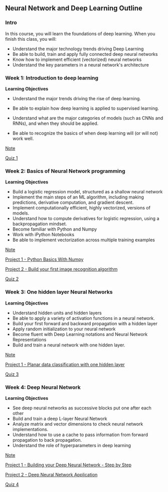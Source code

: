 ## Neural Network and Deep Learning Outline

### Intro

In this course, you will learn the foundations of deep learning. When you finish this class, you will: 

- Understand the major technology trends driving Deep Learning 
- Be able to build, train and apply fully connected deep neural networks 
- Know how to implement efficient (vectorized) neural networks 
- Understand the key parameters in a neural network's architecture

### Week 1: Introduction to deep learning

__Learning Objectives__

- Understand the major trends driving the rise of deep learning.

- Be able to explain how deep learning is applied to supervised learning.

- Understand what are the major categories of models (such as CNNs and RNNs), and when they should be applied.

- Be able to recognize the basics of when deep learning will (or will not) work well.

[Note](https://github.com/JiaRuiShao/Deep-Learning/blob/DL/Neural%20Networks%20and%20deep%20learning/Week%201%20-%20Introduction%20to%20deep%20learning.md)

[Quiz 1](https://github.com/JiaRuiShao/Deep-Learning/blob/DL/Neural%20Networks%20and%20deep%20learning/Quiz/W1%20Quiz.md)

### Week 2: Basics of Neural Network programming

__Learning Objectives__

- Build a logistic regression model, structured as a shallow neural network
- Implement the main steps of an ML algorithm, including making predictions, derivative computation, and gradient descent.
- Implement computationally efficient, highly vectorized, versions of models.
- Understand how to compute derivatives for logistic regression, using a backpropagation mindset.
- Become familiar with Python and Numpy
- Work with iPython Notebooks
- Be able to implement vectorization across multiple training examples

[Note](https://github.com/JiaRuiShao/Deep-Learning/blob/DL/Neural%20Networks%20and%20deep%20learning/Week%202%20-%20Neural%20Networks%20Basics%20Outline.md)

[Project 1 - Python Basics With Numpy](https://github.com/JiaRuiShao/Deep-Learning/blob/DL/Neural%20Networks%20and%20deep%20learning/projects/Python%20Basics%20With%20Numpy.ipynb)

[Project 2 - Build your first image recognition algorithm](https://github.com/JiaRuiShao/Deep-Learning/blob/DL/Neural%20Networks%20and%20deep%20learning/projects/Build%20your%20first%20image%20recognition%20algorithm.ipynb)

[Quiz 2](https://github.com/JiaRuiShao/Deep-Learning/blob/DL/Neural%20Networks%20and%20deep%20learning/Quiz/W2%20Quiz.md)

### Week 3: One hidden layer Neural Networks

__Learning Objectives__

- Understand hidden units and hidden layers
- Be able to apply a variety of activation functions in a neural network.
- Build your first forward and backward propagation with a hidden layer
- Apply random initialization to your neural network
- Become fluent with Deep Learning notations and Neural Network Representations
- Build and train a neural network with one hidden layer.

[Note](https://github.com/JiaRuiShao/Deep-Learning/blob/DL/Neural%20Networks%20and%20deep%20learning/Week%203%20-%20Shallow%20neural%20networks%20(One-hidden-layer%20NN).md)

[Project 1 - Planar data classification with one hidden layer](https://github.com/JiaRuiShao/Deep-Learning/blob/DL/Neural%20Networks%20and%20deep%20learning/projects/Planar%20data%20classification%20with%20one%20hidden%20layer.ipynb)

[Quiz 3](https://github.com/JiaRuiShao/Deep-Learning/blob/DL/Neural%20Networks%20and%20deep%20learning/Quiz/W3%20Quiz.md)


### Week 4: Deep Neural Network

__Learning Objectives__

- See deep neural networks as successive blocks put one after each other
- Build and train a deep L-layer Neural Network
- Analyze matrix and vector dimensions to check neural network implementations.
- Understand how to use a cache to pass information from forward propagation to back propagation.
- Understand the role of hyperparameters in deep learning

[Note](https://github.com/JiaRuiShao/Deep-Learning/blob/DL/Neural%20Networks%20and%20deep%20learning/Week%204%20-%20Deep%20Neural%20Networks(DNN).md)

[Project 1 - Building your Deep Neural Network - Step by Step](https://github.com/JiaRuiShao/Deep-Learning/blob/DL/Neural%20Networks%20and%20deep%20learning/projects/Building%20your%20Deep%20Neural%20Network%20-%20Step%20by%20Step.ipynb)

[Project 2 - Deep Neural Network Application](https://github.com/JiaRuiShao/Deep-Learning/blob/DL/Neural%20Networks%20and%20deep%20learning/projects/Deep%20Neural%20Network%20-%20Application.ipynb)

[Quiz 4](https://github.com/JiaRuiShao/Deep-Learning/blob/DL/Neural%20Networks%20and%20deep%20learning/Quiz/W4%20Quiz.md)